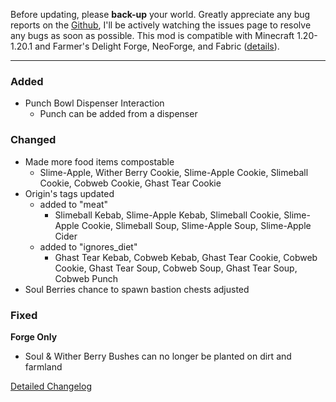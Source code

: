 Before updating, please **back-up** your world. Greatly appreciate any bug reports on the 
[Github](https://github.com/ChefMooon/frights-delight/issues), I'll be 
actively watching the issues page to resolve any bugs as soon as possible.
This mod is compatible with Minecraft 1.20-1.20.1 and Farmer's Delight Forge,
NeoForge, and Fabric 
([details](https://github.com/ChefMooon/frights-delight/wiki#compatible-versions)).

***

### Added

- Punch Bowl Dispenser Interaction
    - Punch can be added from a dispenser

### Changed

- Made more food items compostable
    - Slime-Apple, Wither Berry Cookie, Slime-Apple Cookie, Slimeball Cookie, Cobweb Cookie, Ghast Tear Cookie
- Origin's tags updated
  - added to "meat"
    - Slimeball Kebab, Slime-Apple Kebab, Slimeball Cookie, Slime-Apple Cookie, Slimeball Soup,
        Slime-Apple Soup, Slime-Apple Cider
  - added to "ignores_diet"
    - Ghast Tear Kebab, Cobweb Kebab, Ghast Tear Cookie, Cobweb Cookie, Ghast Tear Soup, Cobweb Soup,
        Ghast Tear Soup, Cobweb Punch
- Soul Berries chance to spawn bastion chests adjusted

### Fixed

**Forge Only**
- Soul & Wither Berry Bushes can no longer be planted on dirt and farmland

[Detailed Changelog](https://github.com/ChefMooon/frights-delight/wiki/Detailed-Changelog)